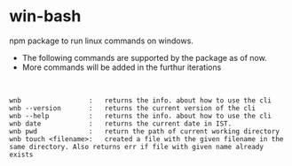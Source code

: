 # win-bash
npm package to run linux commands on windows.

- The following commands are supported by the package as of now.
- More commands will be added in the furthur iterations
<br>

```
wnb                 :   returns the info. about how to use the cli
wnb --version       :   returns the current version of the cli
wnb --help          :   returns the info. about how to use the cli
wnb date            :   returns the current date in IST.
wnb pwd             :   return the path of current working directory
wnb touch <filename>:   created a file with the given filename in the same directory. Also returns err if file with given name already exists
``` 